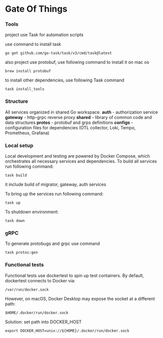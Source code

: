 # Gate Of Things

### Tools

project use Task for automation scripts

use command to install task
```
go get github.com/go-task/task/v3/cmd/task@latest
```

also project use protobuf, use following command to install it on mac os
```
brew install protobuf
```

to install other dependencies, use following Task command
```
task install_tools
```

### Structure
All services organized in shared Go workspace.
**auth** - authorization service
**gateway** - http-grpc reverse proxy
**shared** - library of common code and data structures
**protos** - protobuf and grps definitions
**configs** - configuration files for dependencies (OTL collector, Loki, Tempo, Prometheus, Grafana)

### Local setup
Local development and testing are powered by Docker Compose, which orchestrates all necessary services and dependencies.
To build all services run following command:
```
task build
```
it include build of migrator, gateway, auth services

To bring up the services run following command:
```
task up
```

To shutdown environment:
```
task down
```

### gRPC
To generate protobugs and grpc use command
```
task protos:gen
```

### Functional tests
Functional tests use dockertest to spin up test containers.
By default, dockertest connects to Docker via:
```
/var/run/docker.sock
```

However, on macOS, Docker Desktop may expose the socket at a different path:
```
$HOME/.docker/run/docker.sock
```

Solution: set path into DOCKER_HOST
```
export DOCKER_HOST=unix://${HOME}/.docker/run/docker.sock
```
